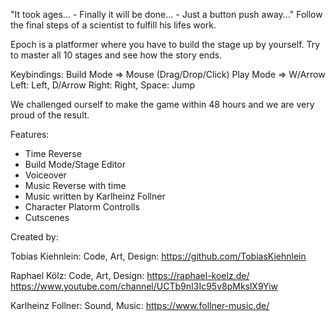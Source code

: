 "It took ages... - Finally it will be done... - Just a button push away..."
Follow the final steps of a scientist to fulfill his lifes work.

Epoch is a platformer where you have to build the stage up by yourself. Try to master all 10 stages and see how the story ends.

Keybindings:
Build Mode => Mouse (Drag/Drop/Click)
Play Mode => W/Arrow Left: Left, D/Arrow Right: Right, Space: Jump


We challenged ourself to make the game within 48 hours and we are very proud of the result.

Features:
- Time Reverse
- Build Mode/Stage Editor
- Voiceover
- Music Reverse with time
- Music written by Karlheinz Follner
- Character Platorm Controlls
- Cutscenes

Created by:

Tobias Kiehnlein: Code, Art, Design: https://github.com/TobiasKiehnlein

Raphael Kölz: Code, Art, Design: https://raphael-koelz.de/ https://www.youtube.com/channel/UCTb9nI3Ic95v8pMkslX9Yiw

Karlheinz Follner: Sound, Music: https://www.follner-music.de/
